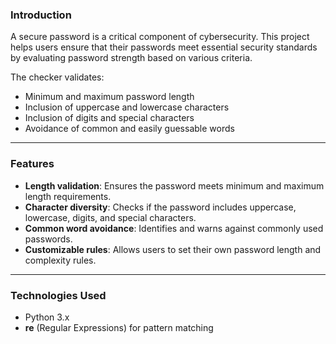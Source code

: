 ### Introduction
A secure password is a critical component of cybersecurity. This project helps users ensure that their passwords meet essential security standards by evaluating password strength based on various criteria. 

The checker validates:
- Minimum and maximum password length
- Inclusion of uppercase and lowercase characters
- Inclusion of digits and special characters
- Avoidance of common and easily guessable words

---

### Features
- **Length validation**: Ensures the password meets minimum and maximum length requirements.
- **Character diversity**: Checks if the password includes uppercase, lowercase, digits, and special characters.
- **Common word avoidance**: Identifies and warns against commonly used passwords.
- **Customizable rules**: Allows users to set their own password length and complexity rules.

---

### Technologies Used
- Python 3.x
- **re** (Regular Expressions) for pattern matching
